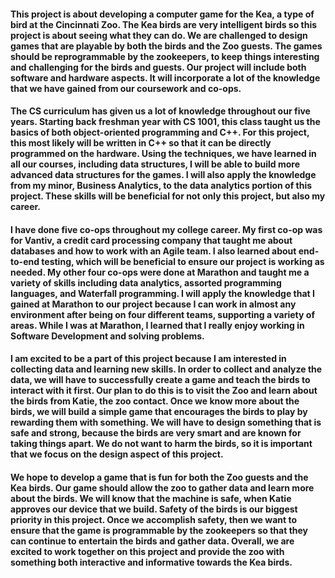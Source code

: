  #### This project is about developing a computer game for the Kea, a type of bird at the Cincinnati Zoo. The Kea birds are very intelligent birds so this project is about seeing what they can do. We are challenged to design games that are playable by both the birds and the Zoo guests. The games should be reprogrammable by the zookeepers, to keep things interesting and challenging for the birds and guests. Our project will include both software and hardware aspects. It will incorporate a lot of the knowledge that we have gained from our coursework and co-ops.

#### The CS curriculum has given us a lot of knowledge throughout our five years. Starting back freshman year with CS 1001, this class taught us the basics of both object-oriented programming and C++. For this project, this most likely will be written in C++ so that it can be directly programmed on the hardware. Using the techniques, we have learned in all our courses, including data structures, I will be able to build more advanced data structures for the games. I will also apply the knowledge from my minor, Business Analytics, to the data analytics portion of this project. These skills will be beneficial for not only this project, but also my career.

#### I have done five co-ops throughout my college career. My first co-op was for Vantiv, a credit card processing company that taught me about databases and how to work with an Agile team. I also learned about end-to-end testing, which will be beneficial to ensure our project is working as needed. My other four co-ops were done at Marathon and taught me a variety of skills including data analytics, assorted programming languages, and Waterfall programming. I will apply the knowledge that I gained at Marathon to our project because I can work in almost any environment after being on four different teams, supporting a variety of areas. While I was at Marathon, I learned that I really enjoy working in Software Development and solving problems.

#### I am excited to be a part of this project because I am interested in collecting data and learning new skills.  In order to collect and analyze the data, we will have to successfully create a game and teach the birds to interact with it first.  Our plan to do this is to visit the Zoo and learn about the birds from Katie, the zoo contact. Once we know more about the birds, we will build a simple game that encourages the birds to play by rewarding them with something. We will have to design something that is safe and strong, because the birds are very smart and are known for taking things apart. We do not want to harm the birds, so it is important that we focus on the design aspect of this project.

#### We hope to develop a game that is fun for both the Zoo guests and the Kea birds. Our game should allow the zoo to gather data and learn more about the birds. We will know that the machine is safe, when Katie approves our device that we build. Safety of the birds is our biggest priority in this project. Once we accomplish safety, then we want to ensure that the game is programmable by the zookeepers so that they can continue to entertain the birds and gather data. Overall, we are excited to work together on this project and provide the zoo with something both interactive and informative towards the Kea birds.
